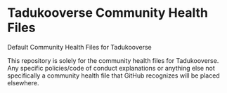 # Tadukooverse Community Health Files
Default Community Health Files for Tadukooverse

This repository is solely for the community health files for Tadukooverse. Any specific policies/code of conduct explanations or anything else not specifically a 
community health file that GitHub recognizes will be placed elsewhere.
